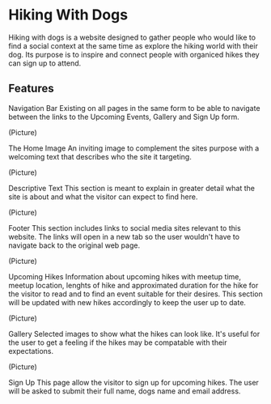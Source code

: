 # Hiking With Dogs

Hiking with dogs is a website designed to gather people who would like to find a social context at the same time as explore the hiking world with their dog. Its purpose is to inspire and connect people with organiced hikes they can sign up to attend. 

## Features

Navigation Bar
Existing on all pages in the same form to be able to navigate between the links to the Upcoming Events, Gallery and Sign Up form. 

(Picture)

The Home Image
An inviting image to complement the sites purpose with a welcoming text that describes who the site it targeting.

(Picture)

Descriptive Text
This section is meant to explain in greater detail what the site is about and what the visitor can expect to find here. 

(Picture)

Footer
This section includes links to social media sites relevant to this website. The links will open in a new tab so the user wouldn't have to navigate back to the original web page. 

(Picture)

Upcoming Hikes
Information about upcoming hikes with meetup time, meetup location, lenghts of hike and approximated duration for the hike for the visitor to read and to find an event suitable for their desires. 
This section will be updated with new hikes accordingly to keep the user up to date. 

(Picture)

Gallery
Selected images to show what the hikes can look like.
It's useful for the user to get a feeling if the hikes may be compatable with their expectations. 

(Picture)

Sign Up
This page allow the visitor to sign up for upcoming hikes.
The user will be asked to submit their full name, dogs name and email address. 



